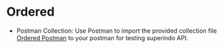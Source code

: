 # Ordered

- Postman Collection:
    Use Postman to import the provided collection file [Ordered Postman](https://github.com/fadilahonespot/ordered/blob/master/Ordered.postman_collection.json) to your postman for testing superindo API.
